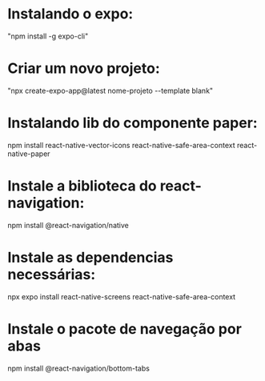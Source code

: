# Instalando o expo:
"npm install -g expo-cli"

# Criar um novo projeto:
"npx create-expo-app@latest nome-projeto --template blank"

# Instalando lib do componente paper:
npm install react-native-vector-icons react-native-safe-area-context react-native-paper

# Instale a biblioteca do react-navigation:
npm install @react-navigation/native

# Instale as dependencias necessárias:
npx expo install react-native-screens react-native-safe-area-context

# Instale o pacote de navegação por abas
npm install @react-navigation/bottom-tabs
